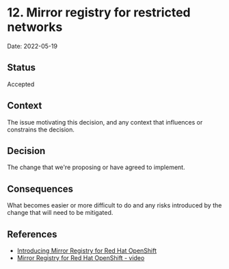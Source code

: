 # 12. Mirror registry for restricted networks

Date: 2022-05-19

## Status

Accepted

## Context

The issue motivating this decision, and any context that influences or constrains the decision.

## Decision

The change that we're proposing or have agreed to implement.

## Consequences

What becomes easier or more difficult to do and any risks introduced by the change that will need to be mitigated.

## References
* [Introducing Mirror Registry for Red Hat OpenShift](https://cloud.redhat.com/blog/introducing-mirror-registry-for-red-hat-openshift)
* [Mirror Registry for Red Hat OpenShift - video](https://www.youtube.com/watch?v=j5e4OT71N0A)
